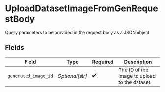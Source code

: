 # UploadDatasetImageFromGenRequestBody

Query parameters to be provided in the request body as a JSON object


## Fields

| Field                                         | Type                                          | Required                                      | Description                                   |
| --------------------------------------------- | --------------------------------------------- | --------------------------------------------- | --------------------------------------------- |
| `generated_image_id`                          | *Optional[str]*                               | :heavy_check_mark:                            | The ID of the image to upload to the dataset. |